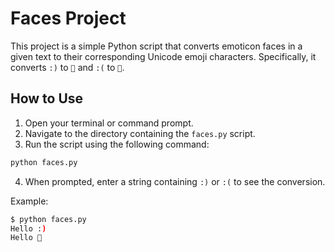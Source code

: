 # Faces Project

This project is a simple Python script that converts emoticon faces in a given text to their corresponding Unicode emoji characters. Specifically, it converts `:)` to `🙂` and `:(` to `🙁`.

## How to Use

1. Open your terminal or command prompt.
2. Navigate to the directory containing the `faces.py` script.
3. Run the script using the following command:

```sh
python faces.py
```

4. When prompted, enter a string containing `:)` or `:(` to see the conversion.

Example:

```sh
$ python faces.py
Hello :)
Hello 🙂
```
